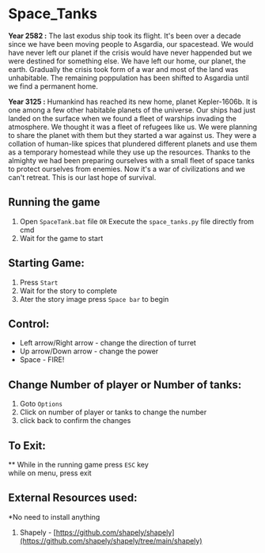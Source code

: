 # Space_Tanks
**Year 2582 :** The last exodus ship took its flight. It's been over a decade since we have been moving people to Asgardia, our spacestead. We would have never left our planet if the crisis would have never happended but we were destined for something else. We have left our home, our planet, the earth. Gradually the crisis took form of a war and most of the land was unhabitable. The remaining poppulation has been shifted to Asgardia until we find a permanent home.

**Year 3125 :** Humankind has reached its new home, planet Kepler-1606b. It is one among a few other habitable planets of the universe. Our ships had just landed on the surface when we found a fleet of warships invading the atmosphere. We thought it was a fleet of refugees like us. We were planning to share the planet with them but they started a war against us. They were a collation of human-like spices that plundered different planets and use them as a temporary homestead while they use up the resources. Thanks to the almighty we had been preparing ourselves with a small fleet of space tanks to protect ourselves from enemies. Now it's a war of civilizations and we can't retreat. This is our last hope of survival.


## Running the game
1. Open `SpaceTank.bat` file `OR` Execute the `space_tanks.py` file directly from cmd
2. Wait for the game to start

## Starting Game:
1. Press `Start`
2. Wait for the story to complete
3. Ater the story image press `Space bar` to begin

## Control:
* Left arrow/Right arrow - change the direction of turret
* Up arrow/Down arrow - change the power
* Space - FIRE!

## Change Number of player or Number of tanks:
1. Goto `Options`
2. Click on number of player or tanks to change the number
3. click back to confirm the changes

## To Exit:
** While in the running game press `ESC` key
<br> while on menu, press exit

## External Resources used:
*No need to install anything
1. Shapely - [https://github.com/shapely/shapely](https://github.com/shapely/shapely/tree/main/shapely)

